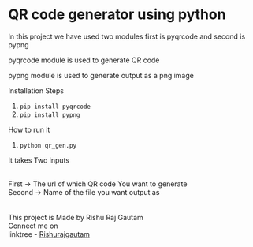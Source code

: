 <h1>QR code generator using python</h1>
<p>In this project we have used two modules first is pyqrcode and second is pypng</p>
<p>pyqrcode module is used to generate QR code</p>
<p>pypng module is used to generate output as a png image</p>

Installation Steps
1. <code>pip install pyqrcode</code>
2. <code>pip install pypng</code>

How to run it
1. <code>python qr_gen.py</code>

<p>It takes Two inputs</p> <br>
First -> The url of which QR code You want to generate <br>
Second -> Name of the file you want output as <br>
 <br>
  <br>
This project is Made by Rishu Raj Gautam <br>
Connect me on  <br>
linktree - <a href="https://linktr.ee/rishurajgautam">Rishurajgautam</a>
